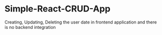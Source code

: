 # Simple-React-CRUD-App
Creating, Updating, Deleting the user date in frontend application and there is no backend integration
